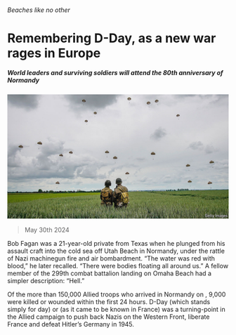 ###### Beaches like no other

# Remembering D-Day, as a new war rages in Europe 

##### World leaders and surviving soldiers will attend the 80th anniversary of Normandy 

![image](images/20240601_CUP001.jpg) 

> May 30th 2024 

Bob Fagan was a 21-year-old private from Texas when he plunged from his assault craft into the cold sea off Utah Beach in Normandy, under the rattle of Nazi machinegun fire and air bombardment. “The water was red with blood,” he later recalled. “There were bodies floating all around us.” A fellow member of the 299th combat battalion landing on Omaha Beach had a simpler description: “Hell.” 

Of the more than 150,000 Allied troops who arrived in Normandy on , 9,000 were killed or wounded within the first 24 hours. D-Day (which stands simply for day) or   (as it came to be known in France) was a turning-point in the Allied campaign to push back Nazis on the Western Front, liberate France and defeat Hitler’s Germany in 1945. 

